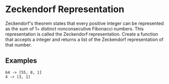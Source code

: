 # Zeckendorf Representation

Zeckendorf's theorem states that every positive integer can be represented as the sum of 1+ distinct nonconsecutive Fibonacci numbers. This representation is called the Zeckendorf representation. Create a function that accepts a integer and returns a list of the Zeckendorf representation of that number.

## Examples

```
64 -> [55, 8, 1]
4 -> [3, 1]
```
